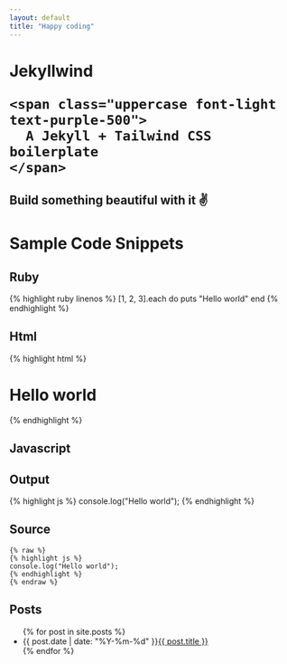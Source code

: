 ```yaml
---
layout: default
title: "Happy coding"
---
```


<div class="py-24 max-w-xl mx-auto text-center">
  <h1 class="text-xl mb-12">
    <span class="text-4xl block">
      Jekyllwind
    </span>

    <span class="uppercase font-light text-purple-500">
      A Jekyll + Tailwind CSS boilerplate
    </span>
  </h1>

  <h2>Build something beautiful with it ✌️</h2>
</div>

<div class="mx-auto max-w-4xl">
  <h1 class="text-4xl">Sample Code Snippets</h1>
  <h2 class="text-2xl">Ruby</h2>

{% highlight ruby linenos %}
[1, 2, 3].each do
  puts "Hello world"
end
{% endhighlight %}

  <h2 class="text-2xl">Html</h2>

{% highlight html %}
<h1>Hello world</h1>
{% endhighlight %}

  <h2 class="text-2xl">Javascript</h2>
  </div>

## Output

{% highlight js %}
console.log("Hello world");
{% endhighlight %}

## Source

```liquid
{% raw %}
{% highlight js %}
console.log("Hello world");
{% endhighlight %}
{% endraw %}
```

<h2 class="text-4xl">Posts</h2>
<ul>
  {% for post in site.posts %}
    <li>
      <span class="font-bold pr-2">{{ post.date | date: "%Y-%m-%d" }}</span><a href="{% link {{ post.path }} %}">{{ post.title }}</a>
    </li>
  {% endfor %}
</ul>
